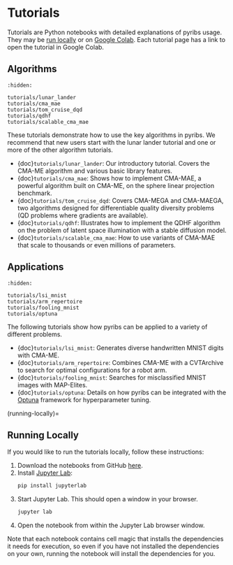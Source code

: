 # Tutorials

Tutorials are Python notebooks with detailed explanations of pyribs usage. They
may be [run locally](running-locally) or on
[Google Colab](https://colab.research.google.com/notebooks/intro.ipynb). Each
tutorial page has a link to open the tutorial in Google Colab.

## Algorithms

```{toctree}
:hidden:

tutorials/lunar_lander
tutorials/cma_mae
tutorials/tom_cruise_dqd
tutorials/qdhf
tutorials/scalable_cma_mae
```

These tutorials demonstrate how to use the key algorithms in pyribs. We
recommend that new users start with the lunar lander tutorial and one or more of
the other algorithm tutorials.

- {doc}`tutorials/lunar_lander`: Our introductory tutorial. Covers the CMA-ME
  algorithm and various basic library features.
- {doc}`tutorials/cma_mae`: Shows how to implement CMA-MAE, a powerful algorithm
  built on CMA-ME, on the sphere linear projection benchmark.
- {doc}`tutorials/tom_cruise_dqd`: Covers CMA-MEGA and CMA-MAEGA, two algorithms
  designed for differentiable quality diversity problems (QD problems where
  gradients are available).
- {doc}`tutorials/qdhf`: Illustrates how to implement the QDHF algorithm on the
  problem of latent space illumination with a stable diffusion model.
- {doc}`tutorials/scalable_cma_mae`: How to use variants of CMA-MAE that scale
  to thousands or even millions of parameters.

## Applications

```{toctree}
:hidden:

tutorials/lsi_mnist
tutorials/arm_repertoire
tutorials/fooling_mnist
tutorials/optuna
```

The following tutorials show how pyribs can be applied to a variety of different
problems.

- {doc}`tutorials/lsi_mnist`: Generates diverse handwritten MNIST digits with
  CMA-ME.
- {doc}`tutorials/arm_repertoire`: Combines CMA-ME with a CVTArchive to search
  for optimal configurations for a robot arm.
- {doc}`tutorials/fooling_mnist`: Searches for misclassified MNIST images with
  MAP-Elites.
- {doc}`tutorials/optuna`: Details on how pyribs can be integrated with the
  [Optuna](https://optuna.org) framework for hyperparameter tuning.

<!--

## Features

Finally, these tutorials provide a closer look at some of the features of
pyribs.

```{toctree}
:hidden:

tutorials/features/example
```

- {doc}`tutorials/features/example`: Placeholder for upcoming tutorials!

-->

<!-- How MyST handles section labels: https://jupyterbook.org/en/stable/content/references.html -->

(running-locally)=

## Running Locally

If you would like to run the tutorials locally, follow these instructions:

1. Download the notebooks from GitHub
   [here](https://github.com/icaros-usc/pyribs/tree/master/examples/tutorials).
2. Install
   [Jupyter Lab](https://jupyterlab.readthedocs.io/en/stable/getting_started/installation.html):
   ```bash
   pip install jupyterlab
   ```
3. Start Jupyter Lab. This should open a window in your browser.
   ```bash
   jupyter lab
   ```
4. Open the notebook from within the Jupyter Lab browser window.

Note that each notebook contains cell magic that installs the dependencies it
needs for execution, so even if you have not installed the dependencies on your
own, running the notebook will install the dependencies for you.
